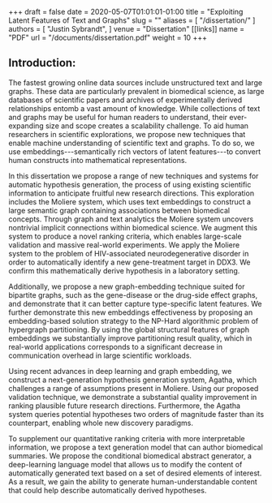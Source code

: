 +++ 
draft = false
date = 2020-05-07T01:01:01-01:00
title = "Exploiting Latent Features of Text and Graphs"
slug = "" 
aliases = [
  "/dissertation/"
]
authors = [
  "Justin Sybrandt",
]
venue = "Dissertation"
[[links]]
  name = "PDF"
  url = "/documents/dissertation.pdf"
  weight = 10
+++

## Introduction:

The fastest growing online data sources include unstructured text and large
graphs. These data are particularly prevalent in biomedical science, as large
databases of scientific papers and archives of experimentally derived
relationships entomb a vast amount of knowledge. While collections of text and
graphs may be useful for human readers to understand, their ever-expanding size
and scope creates a scalability challenge. To aid human researchers in
scientific explorations, we propose new techniques that enable machine
understanding of scientific text and graphs. To do so, we use
embeddings---semantically rich vectors of latent features---to convert human
constructs into mathematical representations.

In this dissertation we propose a range of new techniques and systems for
automatic hypothesis generation, the process of using existing scientific
information to anticipate fruitful new research directions. This exploration
includes the Moliere system, which uses text embeddings to construct a large
semantic graph containing associations between biomedical concepts. Through
graph and text analytics the Moliere system uncovers nontrivial implicit
connections within biomedical science. We augment this system to produce a novel
ranking criteria, which enables large-scale validation and massive real-world
experiments. We apply the Moliere system to the problem of HIV-associated
neurodegenerative disorder in order to automatically identify a new
gene-treatment target in DDX3. We confirm this mathematically derive
hypothesis in a laboratory setting.

Additionally, we propose a new graph-embedding technique suited for bipartite
graphs, such as the gene-disease or the drug-side effect graphs, and demonstrate
that it can better capture type-specific latent features. We further demonstrate
this new embeddings effectiveness by proposing an embedding-based solution
strategy to the NP-Hard algorithmic problem of hypergraph partitioning. By using
the global structural features of graph embeddings we substantially improve
partitioning result quality, which in real-world applications corresponds to a
significant decrease in communication overhead in large scientific workloads.

Using recent advances in deep learning and graph embedding, we construct a
next-generation hypothesis generation system, Agatha, which challenges a range
of assumptions present in Moliere. Using our proposed validation technique, we
demonstrate a substantial quality improvement in ranking plausible future
research directions. Furthermore, the Agatha system queries potential hypotheses
two orders of magnitude faster than its counterpart, enabling whole new
discovery paradigms.

To supplement our quantitative ranking criteria with more interpretable
information, we propose a text generation model that can author biomedical
summaries. We propose the conditional biomedical abstract generator, a
deep-learning language model that allows us to modify the content of
automatically generated text based on a set of desired elements of interest. As
a result, we gain the ability to generate human-understandable content that
could help describe automatically derived hypotheses.
